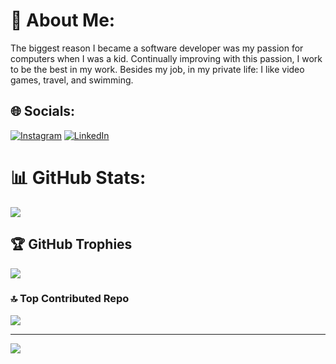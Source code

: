 # 💫 About Me:
The biggest reason I became a software developer was my passion for computers when I was a kid. Continually improving with this passion, I work to be the best in my work. Besides my job, in my private life: I like video games, travel, and swimming.


## 🌐 Socials:
[![Instagram](https://img.shields.io/badge/Instagram-%23E4405F.svg?logo=Instagram&logoColor=white)](https://instagram.com/phosimurg) [![LinkedIn](https://img.shields.io/badge/LinkedIn-%230077B5.svg?logo=linkedin&logoColor=white)](https://linkedin.com/in/phosimurg) 

# 📊 GitHub Stats:
![](https://github-readme-streak-stats.herokuapp.com/?user=phosimurg&theme=darcula&hide_border=false)<br/>

## 🏆 GitHub Trophies
![](https://github-profile-trophy.vercel.app/?username=phosimurg&theme=onedark&no-frame=true&no-bg=false&margin-w=4)

### 🔝 Top Contributed Repo
![](https://github-contributor-stats.vercel.app/api?username=phosimurg&limit=5&theme=onedark&combine_all_yearly_contributions=true)

---
[![](https://visitcount.itsvg.in/api?id=phosimurg&icon=0&color=0)](https://visitcount.itsvg.in)

<!-- Proudly created with GPRM ( https://gprm.itsvg.in ) -->
